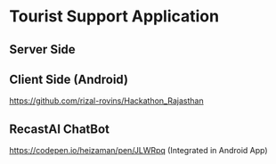 # Tourist Support Application

## Server Side

## Client Side (Android)
https://github.com/rizal-rovins/Hackathon_Rajasthan

## RecastAI ChatBot
https://codepen.io/heizaman/pen/JLWRpq
(Integrated in Android App)
